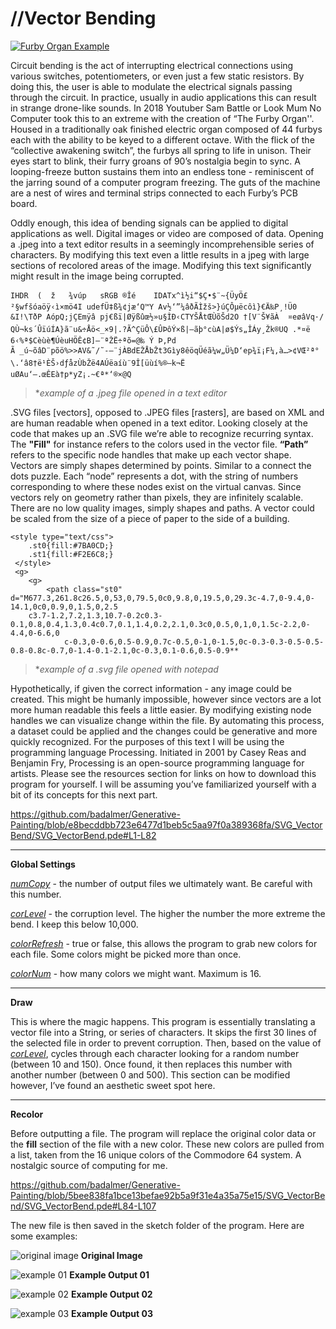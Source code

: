 # //Vector Bending

[![Furby Organ Example](https://github.com/badalmer/Generative-Painting/blob/main/SVG_VectorBend/images/lmnc%20-%20furbies.jpg)](https://www.youtube.com/watch?v=GYLBjScgb7o)

Circuit bending is the act of interrupting electrical connections using various switches, potentiometers, or even just a few static resistors. By doing this, the user is able to modulate the electrical signals passing through the circuit. In practice, usually in audio applications this can result in strange drone-like sounds. In 2018 Youtuber Sam Battle or Look Mum No Computer took this to an extreme with the creation of “The Furby Organ''. Housed in a traditionally oak finished electric organ composed of 44 furbys each with the ability to be keyed to a different octave. With the flick of the “collective awakening switch”, the furbys all spring to life in unison. Their eyes start to blink, their furry groans of 90’s nostalgia begin to sync. A looping-freeze button sustains them into an endless tone - reminiscent of the jarring sound of a computer program freezing. The guts of the machine are a nest of wires and terminal strips connected to each Furby’s PCB board.

Oddly enough, this idea of bending signals can be applied to digital applications as well. Digital images or video are composed of data. Opening a .jpeg into a text editor results in a seemingly incomprehensible series of characters. By modifying this text even a little results in a jpeg with large sections of recolored areas of the image. Modifying this text significantly might result in the image being corrupted.

```
IHDR  (  ž   ¾vúp   sRGB ®Îé    IDATx^ì½i“$Ç•$¨~{ÜyÖ£  	²§wfšóaöÿ‹ì×mö4I udefÜ‡ß¾¢jæ‘Q™Y Av½‘”¼âðÃÌžš>}úÇÔµëcôì}€Ä‰P¸!Ü0 &I!\TðP AópQ;jÇEmÿâ pj€ßï|Øÿßûœ½»u§ÌÐ‹CTYŠÅtŒÙõŠd2O †[V¨Š¥ãÀ	¤eøâVq·/
QÙ¬ks´ÛïúÍA}ã¨u&÷Åö<_×9|.?Ã^ÇüÔ\£ÛÞôÝ×ß|–ãþ°cùA|ø$Ýs„ÎÁy¸Žk®UQ .*¤ë
6‹%ª$Cèùè¶ÚèuHÖÊ¢B]—¨ªŽË÷ªõ=@‰ Ý Þ,Pd
Ã _ú~õâD¨põö%>>AV&˜/˜-—¨jÀBdEŽÅbŽt3Gìy8êöqÜéã¼w„Ü¼D‘ep¾ï¡F¼,à…>¢VŒ²ª°\.‘â8†ë¹ÈŠ›dƒåzÙbŽë4AÚëaíù¨9Î[üùí%®—k¬Ë
uØAu‘—.œÊEà†p*yZ¡.~€ª*‘®×@Q
```
>**example of a .jpeg file opened in a text editor*

.SVG files [vectors], opposed to .JPEG files [rasters], are based on XML and are human readable when opened in a text editor. Looking closely at the code that makes up an .SVG file we’re able to recognize recurring syntax. The **"Fill"** for instance refers to the colors used in the vector file. **“Path”** refers to the specific node handles that make up each vector shape. Vectors are simply shapes determined by points. Similar to a connect the dots puzzle. Each “node” represents a dot, with the string of numbers corresponding to where these nodes exist on the virtual canvas. Since vectors rely on geometry rather than pixels, they are infinitely scalable. There are no low quality images, simply shapes and paths. A vector could be scaled from the size of a piece of paper to the side of a building. 

```
<style type="text/css">
	.st0{fill:#7BA0CD;}
	.st1{fill:#F2E6C8;}
 </style>
 <g>
	<g>
		<path class="st0" d="M677.3,261.8c26.5,0,53,0,79.5,0c0,9.8,0,19.5,0,29.3c-4.7,0-9.4,0-14.1,0c0,0.9,0,1.5,0,2.5
	c3.7-1.2,7.2,1.3,10.7-0.2c0.3-0.1,0.8,0.4,1.3,0.4c0.7,0.1,1.4,0.2,2.1,0.3c0,0.5,0,1,0,1.5c-2.2,0-4.4,0-6.6,0
			c-0.3,0-0.6,0.5-0.9,0.7c-0.5,0-1,0-1.5,0c-0.3-0.3-0.5-0.5-0.8-0.8c-0.7,0-1.4-0.1-2.1,0c-0.3,0.1-0.6,0.5-0.9**
```
>**example of a .svg file opened with notepad*				     
				     
Hypothetically, if given the correct information - any image could be created. This might be humanly impossible, however since vectors are a lot more human readable this feels a little easier. By modifying existing node handles we can visualize change within the file. By automating this process, a dataset could be applied and the changes could be generative and more quickly recognized. For the purposes of this text I will be using the programming language Processing. Initiated in 2001 by Casey Reas and Benjamin Fry, Processing is an open-source programming language for artists. Please see the resources section for links on how to download this program for yourself. I will be assuming you’ve familiarized yourself with a bit of its concepts for this next part.

https://github.com/badalmer/Generative-Painting/blob/e8becddbb723e6477d1beb5c5aa97f0a389368fa/SVG_VectorBend/SVG_VectorBend.pde#L1-L82

***
**Global Settings**

[*numCopy*](https://github.com/badalmer/Generative-Painting/blob/5bee838fa1bce13befae92b5a9f31e4a35a75e15/SVG_VectorBend/SVG_VectorBend.pde#L15) - the number of output files we ultimately want. Be careful with this number. 

[*corLevel*](https://github.com/badalmer/Generative-Painting/blob/5bee838fa1bce13befae92b5a9f31e4a35a75e15/SVG_VectorBend/SVG_VectorBend.pde#L16) - the corruption level. The higher the number the more extreme the bend. I keep this below 10,000.

[*colorRefresh*](https://github.com/badalmer/Generative-Painting/blob/5bee838fa1bce13befae92b5a9f31e4a35a75e15/SVG_VectorBend/SVG_VectorBend.pde#L17) - true or false, this allows the program to grab new colors for each file. Some colors might be picked more than once.

[*colorNum*](https://github.com/badalmer/Generative-Painting/blob/5bee838fa1bce13befae92b5a9f31e4a35a75e15/SVG_VectorBend/SVG_VectorBend.pde#L18) - how many colors we might want. Maximum is 16.

***
**Draw**

This is where the magic happens. This program is essentially translating a vector file into a String, or series of characters. It skips the first 30 lines of the selected file in order to prevent corruption. Then, based on the value of [*corLevel*](https://github.com/badalmer/Generative-Painting/blob/5bee838fa1bce13befae92b5a9f31e4a35a75e15/SVG_VectorBend/SVG_VectorBend.pde#L16), cycles through each character looking for a random number (between 10 and 150). Once found, it then replaces this number with another number (between 0 and 500). This section can be modified however, I’ve found an aesthetic sweet spot here.

***
**Recolor**

Before outputting a file. The program will replace the original color data or the **fill** section of the file with a new color. These new colors are pulled from a list, taken from the 16 unique colors of the Commodore 64 system. A nostalgic source of computing for me.

https://github.com/badalmer/Generative-Painting/blob/5bee838fa1bce13befae92b5a9f31e4a35a75e15/SVG_VectorBend/SVG_VectorBend.pde#L84-L107

The new file is then saved in the sketch folder of the program. Here are some examples:

![original image](https://github.com/badalmer/Generative-Painting/blob/main/SVG_VectorBend/images/cloud02.jpg)
**Original Image**

![example 01](https://github.com/badalmer/Generative-Painting/blob/main/SVG_VectorBend/images/BEND-12023_102.png)
**Example Output 01**

![example 02](https://github.com/badalmer/Generative-Painting/blob/main/SVG_VectorBend/images/BEND-12023_257.png)
**Example Output 02**

![example 03](https://github.com/badalmer/Generative-Painting/blob/main/SVG_VectorBend/images/BEND-12023_745.png)
**Example Output 03**
